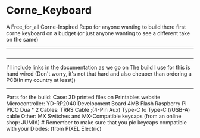 # Corne_Keyboard

A Free_for_all Corne-Inspired Repo for anyone wanting to build there first corne keyboard on a budget (or just anyone wanting to see a different take on the same)

---
![]()

---
I'll include links in the documentation as we go on
The build I use for this is hand wired (Don't worry, it's not that hard and also cheaoer than ordering a PCB(In my country at least))

---
Parts for the build:
  Case: 3D printed
    files on Printables website
  Microcontroller:
    YD-RP2040 Development Board 4MB Flash Raspberry Pi PICO Dua * 2
  Cables:
    TRRS Cable ;(4-Pin Aux)
    Type-C to Type-C (/USB-A) cable
  Other:
    MX Switches and MX-Compatible keycaps (from an online shop: JUMIA)
      # Remember to make sure that you pic keycaps compatible with your 
    Diodes: (from PIXEL Electric)
    
  
